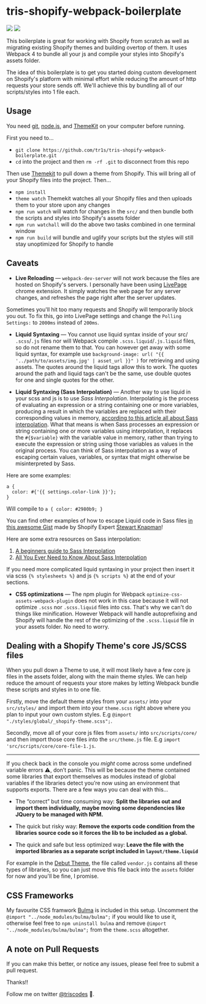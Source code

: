 # tris-shopify-webpack-boilerplate

[![](https://img.shields.io/david/tr1s/tris-shopify-webpack-boilerplate.svg)](https://github.com/tr1s/tris-shopify-webpack-boilerplate)
[![](https://img.shields.io/david/dev/tr1s/tris-shopify-webpack-boilerplate.svg)](https://github.com/tr1s/tris-shopify-webpack-boilerplate)

This boilerplate is great for working with Shopify from scratch as well as migrating existing Shopify themes and building overtop of them. It uses Webpack 4 to bundle all your js and compile your styles into Shopify's assets folder.

The idea of this boilerplate is to get you started doing custom development on Shopify's platform with minimal effort while reducing the amount of http requests your store sends off. We'll achieve this by bundling all of our scripts/styles into 1 file each.

## Usage

You need [git](https://git-scm.com/), [node.js](https://nodejs.org/), and [ThemeKit](https://shopify.github.io/themekit/) on your computer before running.

First you need to...

* `git clone https://github.com/tr1s/tris-shopify-webpack-boilerplate.git`
* `cd` into the project and then `rm -rf .git` to disconnect from this repo

Then use [Themekit](https://shopify.github.io/themekit/) to pull down a theme from Shopify. This will bring all of your Shopify files into the project. Then...

* `npm install`
* `theme watch` Themekit watches all your Shopify files and then uploads them to your store upon any changes
* `npm run watch` will watch for changes in the `src/` and then bundle both the scripts and styles into Shopify's assets folder
* `npm run watchall` will do the above two tasks combined in one terminal window
* `npm run build` will bundle and uglify your scripts but the styles will still stay unoptimized for Shopify to handle

## Caveats

* **Live Reloading** — `webpack-dev-server` will not work because the files are hosted on Shopify's servers. I personally have been using [LivePage](https://livepage.mikerogers.io/) chrome extension. It simply watches the web page for any server changes, and refreshes the page right after the server updates.

Sometimes you'll hit too many requests and Shopify will temporarily block you out. To fix this, go into LivePage settings and change the `Polling Settings:` to `2000ms` instead of `200ms`.

* **Liquid Syntaxing** — You cannot use liquid syntax inside of your src/ `.scss`/`.js` files nor will Webpack compile `.scss.liquid`/`.js.liquid` files, so do not rename them to that. You can however get away with some liquid syntax, for example use `background-image: url( "{{ '../path/to/assets/img.jpg' | asset_url }}" )` for retrieving and using assets. The quotes around the liquid tags allow this to work. The quotes around the path and liquid tags can't be the same, use double quotes for one and single quotes for the other.

* **Liquid Syntaxing (Sass Interpolation)** — Another way to use liquid in your scss and js is to use _Sass Interpolation_. Interpolating is the process of evaluating an expression or a string containing one or more variables, producing a result in which the variables are replaced with their corresponding values in memory, [according to this article all about Sass interpolation](https://webdesign.tutsplus.com/tutorials/all-you-ever-need-to-know-about-sass-interpolation--cms-21375). What that means is when Sass processes an expression or string containing one or more variables using interpolation, it replaces the `#{$variable}` with the variable value in memory, rather than trying to execute the expression or string using those variables as values in the original process. You can think of Sass interpolation as a way of escaping certain values, variables, or syntax that might otherwise be misinterpreted by Sass.

Here are some examples:

```
a {
  color: #{'{{ settings.color-link }}'};
}
```

Will compile to `a { color: #2980b9; }`

You can find other examples of how to escape Liquid code in Sass files [in this awesome Gist](https://gist.github.com/shopifypartners/d66e0725687a195a2d49974b535f8025) made by Shopify Expert [Stewart Knapman](https://twitter.com/stewartknapman)!

Here are some extra resources on Sass interpolation:

1. [A beginners guide to Sass Interpolation](https://www.shopify.ca/partners/blog/a-beginners-guide-to-sass-with-shopify-part-3)
2. [All You Ever Need to Know About Sass Interpolation](https://webdesign.tutsplus.com/tutorials/all-you-ever-need-to-know-about-sass-interpolation--cms-21375)

If you need more complicated liquid syntaxing in your project then insert it via scss `{% stylesheets %}` and js `{% scripts %}` at the end of your sections.

* **CSS optimizations** — The npm plugin for Webpack `optimize-css-assets-webpack-plugin` does not work in this case because it will not optimize `.scss` nor `.scss.liquid` files into css. That's why we can't do things like minification. However Webpack will handle autoprefixing and Shopify will handle the rest of the optimizing of the `.scss.liquid` file in your assets folder. No need to worry.

## Dealing with a Shopify Theme's core JS/SCSS files

When you pull down a Theme to use, it will most likely have a few core js files in the assets folder, along with the main theme styles. We can help reduce the amount of requests your store makes by letting Webpack bundle these scripts and styles in to one file.

Firstly, move the default theme styles from your `assets/` into your `src/styles/` and import them into your `theme.scss` right above where you plan to input your own custom styles. E.g `@import "./styles/global/_shopify-theme.scss";`.

Secondly, move all of your core js files from `assets/` into `src/scripts/core/` and then import those core files into the `src/theme.js` file. E.g `import 'src/scripts/core/core-file-1.js`.

---------------------------

If you check back in the console you *might* come across some undefined variable errors ⚠️, don’t panic. This will be because the theme contained some libraries that export themselves as modules instead of global variables if the libraries detect you’re now using an environment that supports exports. There are a few ways you can deal with this...

* The “correct” but time consuming way: **Split the libraries out and import them individually, maybe moving some dependencies like JQuery to be managed with NPM.**

* The quick but risky way: **Remove the exports code condition from the libraries source code so it forces the lib to be included as a global.**

* The quick and safe but less optimized way: **Leave the file with the imported libraries as a separate script included in `layout/theme.liquid`**

For example in the [Debut Theme](https://themes.shopify.com/themes/debut/styles/default), the file called `vendor.js` contains all these types of libraries, so you can just move this file back into the `assets` folder for now and you'll be fine, I promise.

## CSS Frameworks

My favourite CSS framwork [Bulma](https://bulma.io/) is included in this setup. Uncomment the `@import "../node_modules/bulma/bulma";` if you would like to use it, otherwise feel free to `npm uninstall bulma` and remove `@import "../node_modules/bulma/bulma";` from the `theme.scss` altogether.

## A note on Pull Requests

If you can make this better, or notice any issues, please feel free to submit a pull request.

Thanks!!

Follow me on twitter [@triscodes](https://twitter.com/triscodes) 💎.